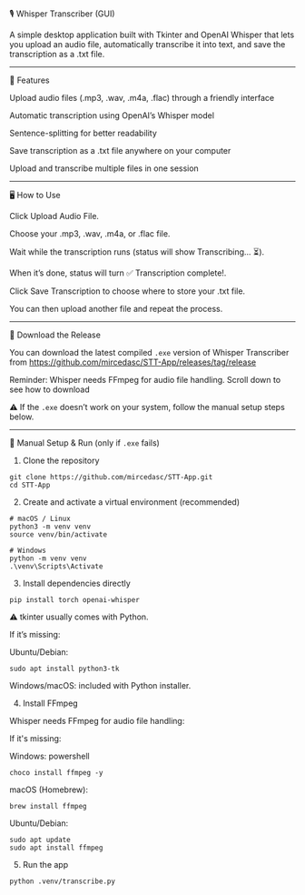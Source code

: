 🎙️ Whisper Transcriber (GUI)

A simple desktop application built with Tkinter and OpenAI Whisper that lets you upload an audio file, automatically transcribe it into text, and save the transcription as a .txt file.

---

🚀 Features

Upload audio files (.mp3, .wav, .m4a, .flac) through a friendly interface

Automatic transcription using OpenAI’s Whisper model

Sentence-splitting for better readability

Save transcription as a .txt file anywhere on your computer

Upload and transcribe multiple files in one session

---

🖥️ How to Use

Click Upload Audio File.

Choose your .mp3, .wav, .m4a, or .flac file.

Wait while the transcription runs (status will show Transcribing...  ⏳).

When it’s done, status will turn ✅ Transcription complete!.

Click Save Transcription to choose where to store your .txt file.

You can then upload another file and repeat the process.

---

💾 Download the Release

You can download the latest compiled `.exe` version of Whisper Transcriber from https://github.com/mircedasc/STT-App/releases/tag/release

Reminder: Whisper needs FFmpeg for audio file handling. Scroll down to see how to download


⚠️ If the `.exe` doesn’t work on your system, follow the manual setup steps below.  

---

🔧 Manual Setup & Run (only if `.exe` fails)


1. Clone the repository
```
git clone https://github.com/mircedasc/STT-App.git
cd STT-App
```
2. Create and activate a virtual environment (recommended)
```
# macOS / Linux
python3 -m venv venv
source venv/bin/activate
```
```
# Windows 
python -m venv venv
.\venv\Scripts\Activate
```

3. Install dependencies directly
```
pip install torch openai-whisper
```

⚠️ tkinter usually comes with Python.

If it’s missing:

Ubuntu/Debian: 
```
sudo apt install python3-tk
```

Windows/macOS: included with Python installer.

4. Install FFmpeg

Whisper needs FFmpeg for audio file handling:

If it's missing:

Windows: powershell
```
choco install ffmpeg -y
```

macOS (Homebrew):
```
brew install ffmpeg
````

Ubuntu/Debian:
```
sudo apt update
sudo apt install ffmpeg
```
5. Run the app
```
python .venv/transcribe.py
```